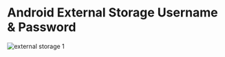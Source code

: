 # Android External Storage Username & Password

![external storage 1](https://user-images.githubusercontent.com/801612/50357116-a73abd80-0509-11e9-9ad6-f8e2855b39ae.jpeg)
